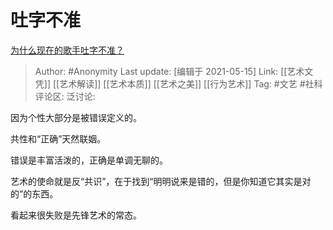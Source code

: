 # 吐字不准
[为什么现在的歌手吐字不准？](https://www.zhihu.com/question/444895561/answer/1764750228)

> Author: #Anonymity
> Last update: [编辑于 2021-05-15]
> Link: [[艺术文凭]] [[艺术解读]] [[艺术本质]] [[艺术之美]] [[行为艺术]]
> Tag: #文艺 #社科
> 评论区:
> 泛讨论:

因为个性大部分是被错误定义的。

共性和“正确”天然联姻。

错误是丰富活泼的，正确是单调无聊的。

艺术的使命就是反“共识”，在于找到“明明说来是错的，但是你知道它其实是对的”的东西。

看起来很失败是先锋艺术的常态。
